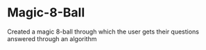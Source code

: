 # Magic-8-Ball
Created a magic 8-ball through which the user gets their questions answered through an algorithm 
